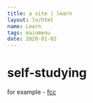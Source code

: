 ```yaml
---
title: a site | learn
layout: lo/html
name: Learn
tags: mainmenu
date: 2020-01-02
---
```



# self-studying

for example - <a href="fcc">fcc</a>